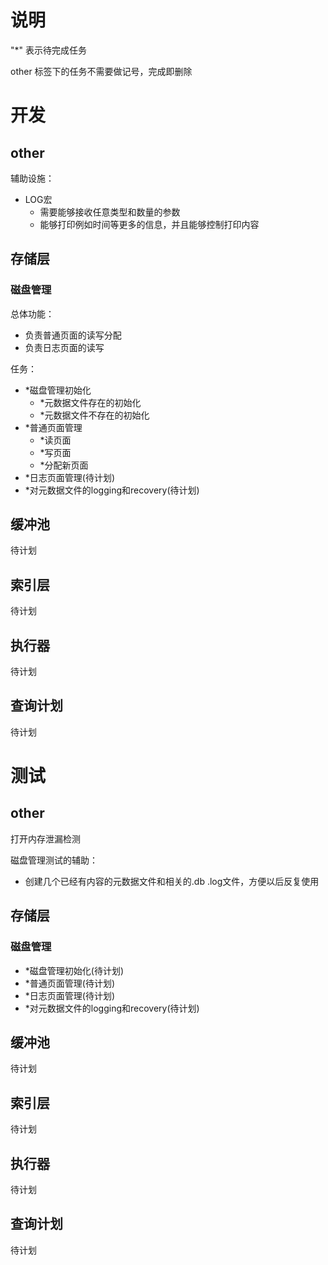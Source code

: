 # 说明

"*" 表示待完成任务

other 标签下的任务不需要做记号，完成即删除

# 开发

## other

辅助设施：
- LOG宏
  - 需要能够接收任意类型和数量的参数
  - 能够打印例如时间等更多的信息，并且能够控制打印内容

## 存储层

### 磁盘管理

总体功能：
- 负责普通页面的读写分配
- 负责日志页面的读写

任务：
- *磁盘管理初始化
  - *元数据文件存在的初始化
  - *元数据文件不存在的初始化
- *普通页面管理
  - *读页面
  - *写页面
  - *分配新页面
- *日志页面管理(待计划)
- *对元数据文件的logging和recovery(待计划)

## 缓冲池

待计划

## 索引层

待计划

## 执行器

待计划

## 查询计划

待计划



# 测试

## other

打开内存泄漏检测

磁盘管理测试的辅助：
- 创建几个已经有内容的元数据文件和相关的.db .log文件，方便以后反复使用

## 存储层

### 磁盘管理

- *磁盘管理初始化(待计划)
- *普通页面管理(待计划)
- *日志页面管理(待计划)
- *对元数据文件的logging和recovery(待计划)

## 缓冲池

待计划

## 索引层

待计划

## 执行器

待计划

## 查询计划

待计划